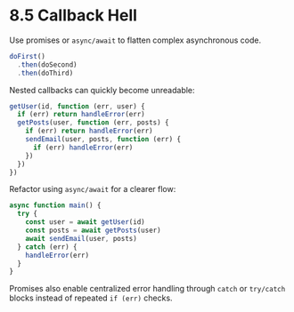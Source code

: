 # 8.5 Callback Hell
Use promises or `async/await` to flatten complex asynchronous code.

```js
doFirst()
  .then(doSecond)
  .then(doThird)
```

Nested callbacks can quickly become unreadable:

```js
getUser(id, function (err, user) {
  if (err) return handleError(err)
  getPosts(user, function (err, posts) {
    if (err) return handleError(err)
    sendEmail(user, posts, function (err) {
      if (err) handleError(err)
    })
  })
})
```

Refactor using `async/await` for a clearer flow:

```js
async function main() {
  try {
    const user = await getUser(id)
    const posts = await getPosts(user)
    await sendEmail(user, posts)
  } catch (err) {
    handleError(err)
  }
}
```

Promises also enable centralized error handling through `catch` or `try/catch` blocks instead of repeated `if (err)` checks.
